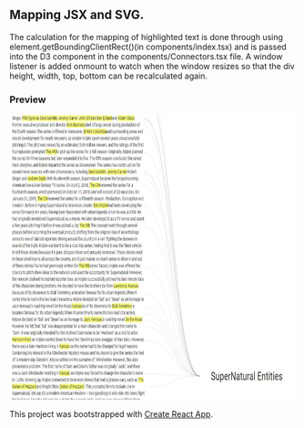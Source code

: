 ## Mapping JSX and SVG.

The calculation for the mapping of highlighted text is done through using element.getBoundingClientRect()(in components/index.tsx) and is passed into the D3 component in the components/Connectors.tsx file. A window listener is added onmount to watch when the window resizes so that the div height, width, top, bottom can be recalculated again. 

### Preview

<img src="https://github.com/ahoak/d3-samples/blob/master/public/capture.JPG" alt="Sample"  height="500px"/>

This project was bootstrapped with [Create React App](https://github.com/facebook/create-react-app).
